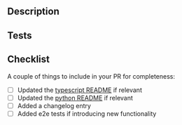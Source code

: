 <!--
Thanks for contributing to CDP SDK!
Please fill out the information below to help reviewers understand your changes.

Note: We require commit signing.
See here for instructions: https://docs.github.com/en/authentication/managing-commit-signature-verification/about-commit-signature-verification
-->

## Description

<!--
Please provide a clear and concise description of what the changes are, and why they are needed.
Include a link to the issue this PR addresses, if applicable (e.g. "Closes #123").
 -->

## Tests

<!--
When adding new functionality or fixing a bug, you should be testing your changes with one or more
API method examples in the examples directory.

Please provide samples of the methods you tested with, the outputs for each method,
and any other relevant context, like which network was used.

Use the following format if helpful:

```
Method: <name of method used>
Network: <network used>
Setup: <any other relevant context>

Output:
<example output>
```

For example:

```
Method: createAccount
Network: Base Sepolia

Output:
EVM Account Address:  0xC2c7D554292Bb6AE502fafc3F5c0C46B534d6f31
```
 -->

## Checklist

A couple of things to include in your PR for completeness:

- [ ] Updated the [typescript README](https://github.com/coinbase/cdp-sdk/blob/main/typescript/src/README.md) if relevant
- [ ] Updated the [python README](https://github.com/coinbase/cdp-sdk/blob/main/python/README.md) if relevant
- [ ] Added a changelog entry
- [ ] Added e2e tests if introducing new functionality

<!--
For instructions on adding changelog entries:
See here for TypeScript: https://github.com/coinbase/cdp-sdk/blob/main/typescript/CONTRIBUTING.md#changelog
and here for Python: https://github.com/coinbase/cdp-sdk/blob/main/python/CONTRIBUTING.md#changelog
-->
